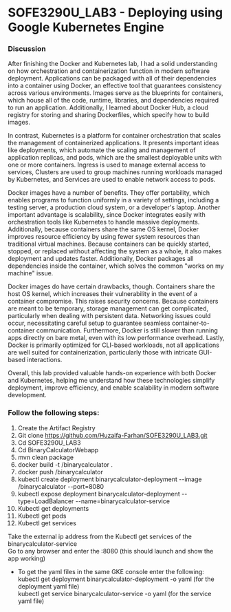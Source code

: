 # SOFE3290U_LAB3 - Deploying using Google Kubernetes Engine

### Discussion
After finishing the Docker and Kubernetes lab, I had a solid understanding on how orchestration and containerization function in modern software deployment. Applications can be packaged with all of their dependencies into a container using Docker, an effective tool that guarantees consistency across various environments. Images serve as the blueprints for containers, which house all of the code, runtime, libraries, and dependencies required to run an application. Additionally, I learned about Docker Hub, a cloud registry for storing and sharing Dockerfiles, which specify how to build images.  

In contrast, Kubernetes is a platform for container orchestration that scales the management of containerized applications.  It presents important ideas like deployments, which automate the scaling and management of application replicas, and pods, which are the smallest deployable units with one or more containers.  Ingress is used to manage external access to services, Clusters are used to group machines running workloads managed by Kubernetes, and Services are used to enable network access to pods.  

Docker images have a number of benefits.  They offer portability, which enables programs to function uniformly in a variety of settings, including a testing server, a production cloud system, or a developer's laptop.  Another important advantage is scalability, since Docker integrates easily with orchestration tools like Kubernetes to handle massive deployments.  Additionally, because containers share the same OS kernel, Docker improves resource efficiency by using fewer system resources than traditional virtual machines.  Because containers can be quickly started, stopped, or replaced without affecting the system as a whole, it also makes deployment and updates faster.  Additionally, Docker packages all dependencies inside the container, which solves the common "works on my machine" issue.  

Docker images do have certain drawbacks, though. Containers share the host OS kernel, which increases their vulnerability in the event of a container compromise. This raises security concerns. Because containers are meant to be temporary, storage management can get complicated, particularly when dealing with persistent data. Networking issues could occur, necessitating careful setup to guarantee seamless container-to-container communication. Furthermore, Docker is still slower than running apps directly on bare metal, even with its low performance overhead. Lastly, Docker is primarily optimized for CLI-based workloads, not all applications are well suited for containerization, particularly those with intricate GUI-based interactions.  

Overall, this lab provided valuable hands-on experience with both Docker and Kubernetes, helping me understand how these technologies simplify deployment, improve efficiency, and enable scalability in modern software development.  


### Follow the following steps:
1. Create the Artifact Registry
2. Git clone https://github.com/Huzaifa-Farhan/SOFE3290U_LAB3.git
3. Cd SOFE3290U_LAB3
4. Cd BinaryCalculatorWebapp
5. mvn clean package
6. docker build -t <repo-path>/binarycalculator .
7. docker push <repo-path>/binarycalculator
8. kubectl create deployment binarycalculator-deployment --image <repo-path>/binarycalculator --port=8080
9. kubectl expose deployment binarycalculator-deployment --type=LoadBalancer --name=binarycalculator-service
10. Kubectl get deployments
11. Kubectl get pods
12. Kubectl get services  

Take the external ip address from the Kubectl get services of the binarycalculator-service  
Go to any browser and enter the <External-ip>:8080 (this should launch and show the app working)  

* To get the yaml files in the same GKE console enter the following:  
kubectl get deployment binarycalculator-deployment -o yaml (for the deployment yaml file)  
kubectl get service binarycalculator-service -o yaml (for the service yaml file)  

